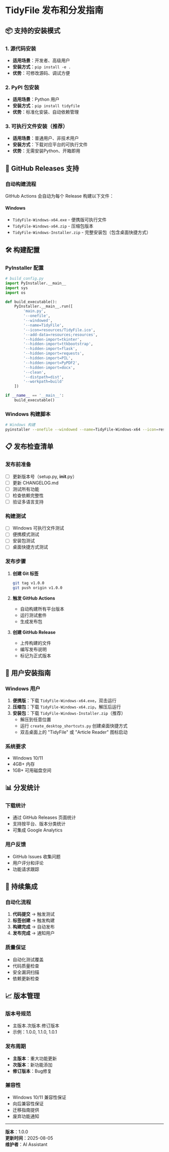 # TidyFile 发布和分发指南

## 📦 支持的安装模式

### 1. 源代码安装
- **适用场景**：开发者、高级用户
- **安装方式**：`pip install -e .`
- **优势**：可修改源码、调试方便

### 2. PyPI 包安装
- **适用场景**：Python 用户
- **安装方式**：`pip install tidyfile`
- **优势**：标准化安装、自动依赖管理

### 3. 可执行文件安装（推荐）
- **适用场景**：普通用户、非技术用户
- **安装方式**：下载对应平台的可执行文件
- **优势**：无需安装Python、开箱即用

## 🚀 GitHub Releases 支持

### 自动构建流程

GitHub Actions 会自动为每个 Release 构建以下文件：

#### Windows
- `TidyFile-Windows-x64.exe` - 便携版可执行文件
- `TidyFile-Windows-x64.zip` - 压缩包版本
- `TidyFile-Windows-Installer.zip` - 完整安装包（包含桌面快捷方式）

## 🛠️ 构建配置

### PyInstaller 配置

```python
# build_config.py
import PyInstaller.__main__
import sys
import os

def build_executable():
    PyInstaller.__main__.run([
        'main.py',
        '--onefile',
        '--windowed',
        '--name=TidyFile',
        '--icon=resources/TidyFile.ico',
        '--add-data=resources;resources',
        '--hidden-import=tkinter',
        '--hidden-import=ttkbootstrap',
        '--hidden-import=flask',
        '--hidden-import=requests',
        '--hidden-import=PIL',
        '--hidden-import=PyPDF2',
        '--hidden-import=docx',
        '--clean',
        '--distpath=dist',
        '--workpath=build'
    ])

if __name__ == '__main__':
    build_executable()
```

### Windows 构建脚本

```bash
# Windows 构建
pyinstaller --onefile --windowed --name=TidyFile-Windows-x64 --icon=resources/TidyFile.ico main.py
```

## 📋 发布检查清单

### 发布前准备
- [ ] 更新版本号（setup.py, __init__.py）
- [ ] 更新 CHANGELOG.md
- [ ] 测试所有功能
- [ ] 检查依赖完整性
- [ ] 验证多语言支持

### 构建测试
- [ ] Windows 可执行文件测试
- [ ] 便携模式测试
- [ ] 安装包测试
- [ ] 桌面快捷方式测试

### 发布步骤
1. **创建 Git 标签**
   ```bash
   git tag v1.0.0
   git push origin v1.0.0
   ```

2. **触发 GitHub Actions**
   - 自动构建所有平台版本
   - 运行测试套件
   - 生成发布包

3. **创建 GitHub Release**
   - 上传构建的文件
   - 编写发布说明
   - 标记为正式版本

## 🔧 用户安装指南

### Windows 用户
1. **便携版**：下载 `TidyFile-Windows-x64.exe`，双击运行
2. **压缩包**：下载 `TidyFile-Windows-x64.zip`，解压后运行
3. **安装包**：下载 `TidyFile-Windows-Installer.zip`（推荐）
   - 解压到任意位置
   - 运行 `create_desktop_shortcuts.py` 创建桌面快捷方式
   - 双击桌面上的 "TidyFile" 或 "Article Reader" 图标启动

### 系统要求
- Windows 10/11
- 4GB+ 内存
- 1GB+ 可用磁盘空间

## 📊 分发统计

### 下载统计
- 通过 GitHub Releases 页面统计
- 支持按平台、版本分类统计
- 可集成 Google Analytics

### 用户反馈
- GitHub Issues 收集问题
- 用户评分和评论
- 功能请求跟踪

## 🔄 持续集成

### 自动化流程
1. **代码提交** → 触发测试
2. **标签创建** → 触发构建
3. **构建完成** → 自动发布
4. **发布完成** → 通知用户

### 质量保证
- 自动化测试覆盖
- 代码质量检查
- 安全漏洞扫描
- 依赖更新检查

## 📈 版本管理

### 版本号规范
- 主版本.次版本.修订版本
- 示例：1.0.0, 1.1.0, 1.0.1

### 发布周期
- **主版本**：重大功能更新
- **次版本**：新功能添加
- **修订版本**：Bug修复

### 兼容性
- Windows 10/11 兼容性保证
- 向后兼容性保证
- 迁移指南提供
- 废弃功能通知

---

**版本**：1.0.0  
**更新时间**：2025-08-05  
**维护者**：AI Assistant 